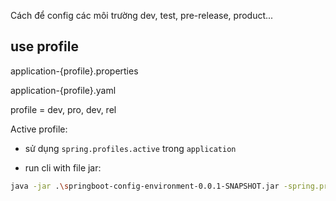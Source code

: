 Cách để config các môi trường dev, test, pre-release, product...

## use profile
application-{profile}.properties

application-{profile}.yaml

profile = dev, pro, dev, rel

Active profile:
- sử dụng `spring.profiles.active` trong `application`

- run cli with file jar:

```bash
java -jar .\springboot-config-environment-0.0.1-SNAPSHOT.jar -spring.profiles.active=pro
```